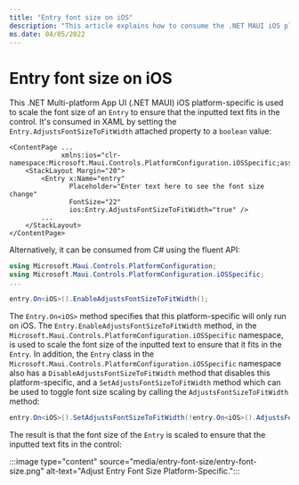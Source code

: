 ```yaml
---
title: "Entry font size on iOS"
description: "This article explains how to consume the .NET MAUI iOS platform-specific that scales the font size of an Entry."
ms.date: 04/05/2022
---
```


# Entry font size on iOS

This .NET Multi-platform App UI (.NET MAUI) iOS platform-specific is used to scale the font size of an `Entry` to ensure that the inputted text fits in the control. It's consumed in XAML by setting the `Entry.AdjustsFontSizeToFitWidth` attached property to a `boolean` value:

```xaml
<ContentPage ...
             xmlns:ios="clr-namespace:Microsoft.Maui.Controls.PlatformConfiguration.iOSSpecific;assembly=Microsoft.Maui.Controls"
    <StackLayout Margin="20">
        <Entry x:Name="entry"
               Placeholder="Enter text here to see the font size change"
               FontSize="22"
               ios:Entry.AdjustsFontSizeToFitWidth="true" />
        ...
    </StackLayout>
</ContentPage>
```

Alternatively, it can be consumed from C# using the fluent API:

```csharp
using Microsoft.Maui.Controls.PlatformConfiguration;
using Microsoft.Maui.Controls.PlatformConfiguration.iOSSpecific;
...

entry.On<iOS>().EnableAdjustsFontSizeToFitWidth();
```

The `Entry.On<iOS>` method specifies that this platform-specific will only run on iOS. The `Entry.EnableAdjustsFontSizeToFitWidth` method, in the `Microsoft.Maui.Controls.PlatformConfiguration.iOSSpecific` namespace, is used to scale the font size of the inputted text to ensure that it fits in the `Entry`. In addition, the `Entry` class in the `Microsoft.Maui.Controls.PlatformConfiguration.iOSSpecific` namespace also has a `DisableAdjustsFontSizeToFitWidth` method that disables this platform-specific, and a `SetAdjustsFontSizeToFitWidth` method which can be used to toggle font size scaling by calling the `AdjustsFontSizeToFitWidth` method:

```csharp
entry.On<iOS>().SetAdjustsFontSizeToFitWidth(!entry.On<iOS>().AdjustsFontSizeToFitWidth());
```

The result is that the font size of the `Entry` is scaled to ensure that the inputted text fits in the control:

:::image type="content" source="media/entry-font-size/entry-font-size.png" alt-text="Adjust Entry Font Size Platform-Specific.":::
